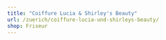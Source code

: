 ```yaml
---
title: "Coiffure Lucia & Shirley's Beauty"
url: /zuerich/coiffure-lucia-und-shirleys-beauty/
shop: Friseur
---
```

